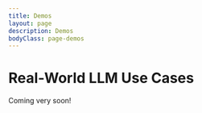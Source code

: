 ```yaml
---
title: Demos
layout: page
description: Demos
bodyClass: page-demos
---
```


# Real-World LLM Use Cases

Coming very soon!

